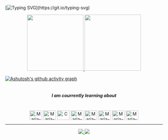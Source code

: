 [![Typing SVG](https://readme-typing-svg.demolab.com?font=Fira+Code&pause=1000&color=DD6387&center=true&width=435&lines=Hey+everyone!+I+am+Maria+Rita;I+am+18+years+old!;I+am+glad+you+are+here!)](https://git.io/typing-svg)

<div align="center">
  <a href = "https://github.com/MariaR1t4">
  <img height="180em" src="https://github-readme-stats.vercel.app/api?username=MariaR1t4&show_icons=true&theme=dracula&include_all_commits=true&count_private=true"/>
  <img height="180em" src="https://github-readme-stats.vercel.app/api/top-langs/?username=MariaR1t4&layout-compact&langs_count=16&theme=dracula"/>
</div>

[![Ashutosh's github activity graph](https://github-readme-activity-graph.vercel.app/graph?username=MariaR1t4&bg_color=transparent&color=dd6387&line=9e4c98&point=8f8f8f&area=true&hide_border=true)](https://github.com/ashutosh00710/github-readme-activity-graph)
  <br>
  <br>
   <h5 align="center"> I am courrently learning about </h5>  
<div align="center">
  <br>
  <img align = "center" alt="Maria-JS" height="30" width="40" src="https://cdn.jsdelivr.net/gh/devicons/devicon/icons/javascript/javascript-plain.svg"/>
  <img align = "center" alt="Maria-TS" height="30" width="40" src="https://cdn.jsdelivr.net/gh/devicons/devicon/icons/typescript/typescript-plain.svg" />
  <img align = "center" alt="C" height="30" width="40" alt="Maria-C" src="https://cdn.jsdelivr.net/gh/devicons/devicon/icons/c/c-original.svg"/>
  <img align = "center" alt="Maria-HTML" height="30" width="40" src="https://cdn.jsdelivr.net/gh/devicons/devicon/icons/html5/html5-original.svg" />
  <img align = "center" alt="Maria-CSS" height="30" width="40" src="https://cdn.jsdelivr.net/gh/devicons/devicon/icons/css3/css3-original.svg" />
  <img align = "center" alt="Maria-BOOTSTRAP" height="30" width="40" src="https://cdn.jsdelivr.net/gh/devicons/devicon/icons/bootstrap/bootstrap-original.svg" />
  <img align = "center" alt="Maria-CSS" height="30" width="40" src="https://cdn.jsdelivr.net/gh/devicons/devicon/icons/figma/figma-original.svg"" />
  <img align = "center" alt="Maria-CSS" height="30" width="40" src="https://cdn-icons-png.flaticon.com/512/226/226777.png" />


</div>
<hr/>
<div align="center">
    <a href="https://www.linkedin.com/in/maria-rita-sousa-borges-3b2717278/"><img src="https://img.shields.io/badge/LinkedIn-0077B5?style=for-the-badge&logo=linkedin&logoColor=white" target="_blanck">
      <a href="mailto:mritasborgess@gmail.com"><img src="https://img.shields.io/badge/Gmail-D14836?style=for-the-badge&logo=gmail&logoColor=white" target="_blanck">
  </div>
